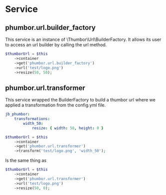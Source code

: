 Service
=======

phumbor.url.builder_factory
---------------------------

This service is an instance of \Thumbor\Url\BuilderFactory. It allows its user to access an url builder by calling the url method.

``` php
$thumborUrl = $this
    ->container
    ->get('phumbor.url.builder_factory')
    ->url('test/logo.png')
    ->resize(50, 50);
```

phumbor.url.transformer
-----------------------

This service wrapped the BuilderFactory to build a thumbor url where we applied a transformation from the config.yml file.

``` yml
jb_phumbor:
    transformations:
        width_50:
            resize: { width: 50, height: 0 }
```

``` php
$thumborUrl = $this
    ->container
    ->get('phumbor.url.transformer')
    ->transform('test/logo.png', 'width_50');
```

Is the same thing as

``` php
$thumborUrl = $this
    ->container
    ->get('phumbor.url.transformer')
    ->url('test/logo.png')
    ->resize(50, 0);
```

